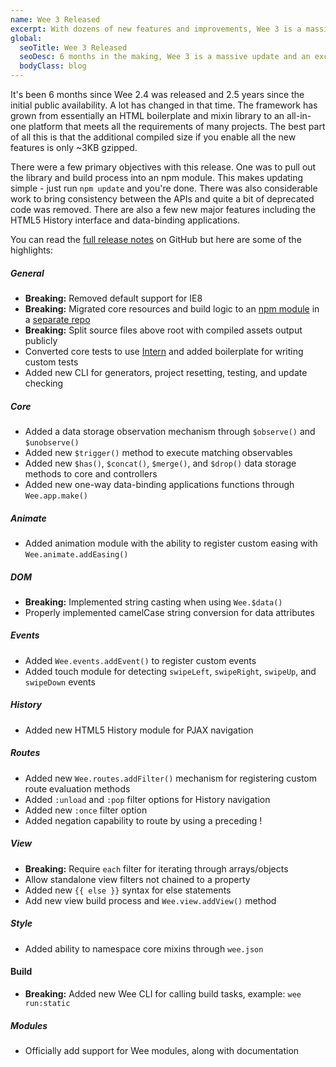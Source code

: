 ```yaml
---
name: Wee 3 Released
excerpt: With dozens of new features and improvements, Wee 3 is a massive update and an exciting evolution. Read more for all the details.
global:
  seoTitle: Wee 3 Released
  seoDesc: 6 months in the making, Wee 3 is a massive update and an exciting evolution. Read more for all the details.
  bodyClass: blog
---
```


It's been 6 months since Wee 2.4 was released and 2.5 years since the initial public availability. A lot has changed in that time. The framework has grown from essentially an HTML boilerplate and mixin library to an all-in-one platform that meets all the requirements of many projects. The best part of all this is that the additional compiled size if you enable all the new features is only ~3KB gzipped.

There were a few primary objectives with this release. One was to pull out the library and build process into an npm module. This makes updating simple - just run `npm update` and you're done. There was also considerable work to bring consistency between the APIs and quite a bit of deprecated code was removed. There are also a few new major features including the HTML5 History interface and data-binding applications.

You can read the [full release notes](https://github.com/weepower/wee/releases/tag/3.0.0) on GitHub but here are some of the highlights:

##### General

* **Breaking:** Removed default support for IE8
* **Breaking:** Migrated core resources and build logic to an [npm module](https://www.npmjs.com/package/wee-core) in a [separate repo](https://github.com/weepower/wee-core)
* **Breaking:** Split source files above root with compiled assets output publicly
* Converted core tests to use [Intern](https://theintern.github.io) and added boilerplate for writing custom tests
* Added new CLI for generators, project resetting, testing, and update checking

##### Core

* Added a data storage observation mechanism through `$observe()` and `$unobserve()`
* Added new `$trigger()` method to execute matching observables
* Added new `$has()`, `$concat()`, `$merge()`, and `$drop()` data storage methods to core and controllers
* Added new one-way data-binding applications functions through `Wee.app.make()`

##### Animate

* Added animation module with the ability to register custom easing with `Wee.animate.addEasing()`

##### DOM

* **Breaking:** Implemented string casting when using `Wee.$data()`
* Properly implemented camelCase string conversion for data attributes

##### Events

* Added `Wee.events.addEvent()` to register custom events
* Added touch module for detecting `swipeLeft`, `swipeRight`, `swipeUp`, and `swipeDown` events

##### History

* Added new HTML5 History module for PJAX navigation

##### Routes

* Added new `Wee.routes.addFilter()` mechanism for registering custom route evaluation methods
* Added `:unload` and `:pop` filter options for History navigation
* Added new `:once` filter option
* Added negation capability to route by using a preceding !

##### View

* **Breaking:** Require `each` filter for iterating through arrays/objects
* Allow standalone view filters not chained to a property
* Added new `{{ else }}` syntax for else statements
* Add new view build process and `Wee.view.addView()` method

##### Style

* Added ability to namespace core mixins through `wee.json`

#### Build

* **Breaking:** Added new Wee CLI for calling build tasks, example: `wee run:static`

##### Modules

* Officially add support for Wee modules, along with documentation